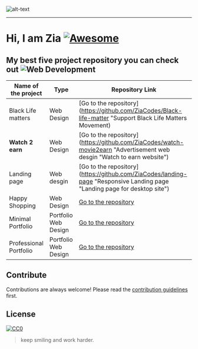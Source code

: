![alt-text](https://raw.githubusercontent.com/ZiaCodes/Ziacodes/master/profile.gif)

***

# Hi, I am Zia [![Awesome](https://cdn.rawgit.com/sindresorhus/awesome/d7305f38d29fed78fa85652e3a63e154dd8e8829/media/badge.svg)](https://github.com/sindresorhus/awesome#readme)



## My best five project repository you can check out ![Web Development](https://raw.githubusercontent.com/ZiaCodes/Ziacodes/master/web-development%20(1).png)

|  Name of the project   |  Type                   |  Repository Link  |
|---|---|---|
| Black Life matters     | Web Design              |  [Go to the repository](https://github.com/ZiaCodes/Black-life-matter "Support Black Life Matters Movement) |
| **Watch 2 earn**       | Web Design              |  [Go to the repository](https://github.com/ZiaCodes/watch-movie2earn "Advertisement web desgin "Watch to earn website") |
| Landing page           | Web desgin              | [Go to the repository](https://github.com/ZiaCodes/landing-page "Responsive Landing page "Landing page for desktop site") |
| Happy Shopping         | Web Design              | [Go to the repository](https://github.com/ZiaCodes/landing-page "E commerce web design") |
|Minimal Portfolio       | Portfolio Web Design    | [Go to the repository](https://github.com/ZiaCodes/about "My portfolio") |
| Professional Portfolio | Portfolio Web Design    | [Go to the repository](https://github.com/ZiaCodes/about "Portfolio Design") |



## Contribute

Contributions are always welcome!
Please read the [contribution guidelines](contributing.md) first.

## License

[![CC0](https://licensebuttons.net/p/zero/1.0/88x31.png)](https://creativecommons.org/publicdomain/zero/1.0/)


>keep smiling and work harder.
